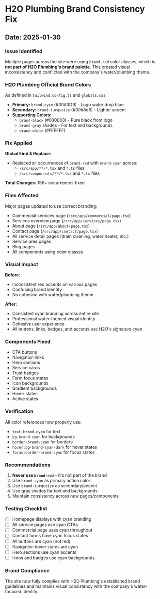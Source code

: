 # H2O Plumbing Brand Consistency Fix

## Date: 2025-01-30

### Issue Identified
Multiple pages across the site were using `brand-red` color classes, which is **not part of H2O Plumbing's brand palette**. This created visual inconsistency and conflicted with the company's water/plumbing theme.

### H2O Plumbing Official Brand Colors
As defined in `tailwind.config.ts` and `globals.css`:

- **Primary:** `brand-cyan` (#00A3D9) - Logo water drop blue
- **Secondary:** `brand-turquoise` (#00b8e6) - Lighter accent
- **Supporting Colors:**
  - `brand-black` (#000000) - Pure black from logo
  - `brand-gray` shades - For text and backgrounds
  - `brand-white` (#FFFFFF)

### Fix Applied
**Global Find & Replace:**
- Replaced all occurrences of `brand-red` with `brand-cyan` across:
  - `/src/app/**/*.tsx` and `*.ts` files
  - `/src/components/**/*.tsx` and `*.ts` files

**Total Changes:** 156+ occurrences fixed

### Files Affected
Major pages updated to use correct branding:
- Commercial services page (`/src/app/commercial/page.tsx`)
- Services overview page (`/src/app/services/page.tsx`)
- About page (`/src/app/about/page.tsx`)
- Contact page (`/src/app/contact/page.tsx`)
- All service detail pages (drain cleaning, water heater, etc.)
- Service area pages
- Blog pages
- All components using color classes

### Visual Impact
**Before:**
- Inconsistent red accents on various pages
- Confusing brand identity
- No cohesion with water/plumbing theme

**After:**
- Consistent cyan branding across entire site
- Professional water-themed visual identity
- Cohesive user experience
- All buttons, links, badges, and accents use H2O's signature cyan

### Components Fixed
- CTA buttons
- Navigation links
- Hero sections
- Service cards
- Trust badges
- Form focus states
- Icon backgrounds
- Gradient backgrounds
- Hover states
- Active states

### Verification
All color references now properly use:
- `text-brand-cyan` for text
- `bg-brand-cyan` for backgrounds
- `border-brand-cyan` for borders
- `hover:bg-brand-cyan-dark` for hover states
- `focus:border-brand-cyan` for focus states

### Recommendations
1. **Never use `brand-red`** - it's not part of the brand
2. Use `brand-cyan` as primary action color
3. Use `brand-turquoise` as secondary/accent
4. Use gray shades for text and backgrounds
5. Maintain consistency across new pages/components

### Testing Checklist
- [ ] Homepage displays with cyan branding
- [ ] All service pages use cyan CTAs
- [ ] Commercial page uses cyan throughout
- [ ] Contact forms have cyan focus states
- [ ] All buttons are cyan (not red)
- [ ] Navigation hover states are cyan
- [ ] Hero sections use cyan accents
- [ ] Icons and badges use cyan backgrounds

### Brand Compliance
The site now fully complies with H2O Plumbing's established brand guidelines and maintains visual consistency with the company's water-focused identity.
